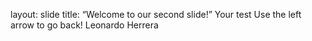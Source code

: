 layout: slide
title: “Welcome to our second slide!”
Your test
Use the left arrow to go back!
Leonardo Herrera
